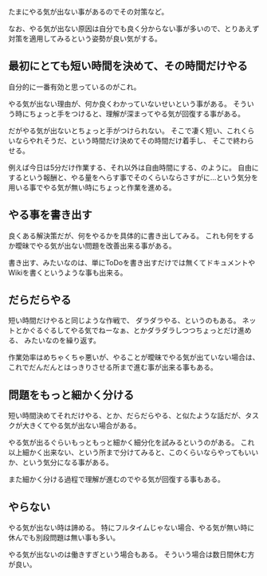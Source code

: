 たまにやる気が出ない事があるのでその対策など。

なお、やる気が出ない原因は自分でも良く分からない事が多いので、とりあえず対策を適用してみるという姿勢が良い気がする。

## 最初にとても短い時間を決めて、その時間だけやる

自分的に一番有効と思っているのがこれ。

やる気が出ない理由が、何か良くわかっていないせいという事がある。
そういう時にちょっと手をつけると、理解が深まってやる気が回復する事がある。

だがやる気が出ないとちょっと手がつけられない。
そこで凄く短い、これくらいならやれそうだ、という時間だけ決めてその時間だけ着手し、
そこで終わらせる。

例えば今日は5分だけ作業する、それ以外は自由時間にする、のように。
自由にするという報酬と、やる量をへらす事でそのくらいならさすがに…という気分を用いる事でやる気が無い時にちょっと作業を進める。

## やる事を書き出す

良くある解決策だが、何をやるかを具体的に書き出してみる。
これも何をするか曖昧でやる気が出ない問題を改善出来る事がある。

書き出す、みたいなのは、単にToDoを書き出すだけでは無くてドキュメントやWikiを書くというような事も出来る。

## だらだらやる

短い時間だけやると同じような作戦で、
ダラダラやる、というのもある。
ネットとかぐるぐるしてやる気でねーなぁ、とかダラダラしつつちょっとだけ進める、
みたいなのを繰り返す。

作業効率はめちゃくちゃ悪いが、やることが曖昧でやる気が出ていない場合は、
これでだんだんとはっきりさせる所まで進む事が出来る事もある。

## 問題をもっと細かく分ける

短い時間決めてそれだけやる、とか、だらだらやる、と似たような話だが、タスクが大きくてやる気が出ない場合がある。

やる気が出るぐらいもっともっと細かく細分化を試みるというのがある。
これ以上細かく出来ない、という所まで分けてみると、このくらいならやってもいいか、という気分になる事がある。

また細かく分ける過程で理解が進むのでやる気が回復する事もある。

## やらない

やる気が出ない時は諦める。
特にフルタイムじゃない場合、やる気が無い時に休んでも別段問題は無い事も多い。

やる気が出ないのは働きすぎという場合もある。
そういう場合は数日間休む方が良い。